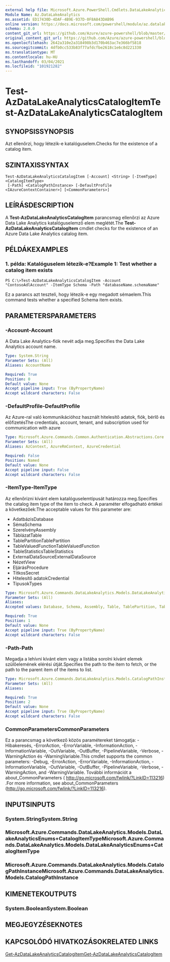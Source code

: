 ```yaml
---
external help file: Microsoft.Azure.PowerShell.Cmdlets.DataLakeAnalytics.dll-Help.xml
Module Name: Az.DataLakeAnalytics
ms.assetid: ED17430D-4DAF-4B9E-937D-0F8A843DAB96
online version: https://docs.microsoft.com/powershell/module/az.datalakeanalytics/test-azdatalakeanalyticscatalogitem
schema: 2.0.0
content_git_url: https://github.com/Azure/azure-powershell/blob/master/src/DataLakeAnalytics/DataLakeAnalytics/help/Test-AzDataLakeAnalyticsCatalogItem.md
original_content_git_url: https://github.com/Azure/azure-powershell/blob/master/src/DataLakeAnalytics/DataLakeAnalytics/help/Test-AzDataLakeAnalyticsCatalogItem.md
ms.openlocfilehash: 2642a310e2a318498b3d170b463ac7e366bf5818
ms.sourcegitcommit: 4dfb0cc533b83f77afdcfbe2618c1e6c8d221330
ms.translationtype: MT
ms.contentlocale: hu-HU
ms.lasthandoff: 03/04/2021
ms.locfileid: "101921282"
---
```

# <span data-ttu-id="31947-101">Test-AzDataLakeAnalyticsCatalogItem</span><span class="sxs-lookup"><span data-stu-id="31947-101">Test-AzDataLakeAnalyticsCatalogItem</span></span>

## <span data-ttu-id="31947-102">SYNOPSIS</span><span class="sxs-lookup"><span data-stu-id="31947-102">SYNOPSIS</span></span>
<span data-ttu-id="31947-103">Azt ellenőrzi, hogy létezik-e katalóguselem.</span><span class="sxs-lookup"><span data-stu-id="31947-103">Checks for the existence of a catalog item.</span></span>

## <span data-ttu-id="31947-104">SZINTAXIS</span><span class="sxs-lookup"><span data-stu-id="31947-104">SYNTAX</span></span>

```
Test-AzDataLakeAnalyticsCatalogItem [-Account] <String> [-ItemType] <CatalogItemType>
 [-Path] <CatalogPathInstance> [-DefaultProfile <IAzureContextContainer>] [<CommonParameters>]
```

## <span data-ttu-id="31947-105">LEÍRÁS</span><span class="sxs-lookup"><span data-stu-id="31947-105">DESCRIPTION</span></span>
<span data-ttu-id="31947-106">A **Test-AzDataLakeAnalyticsCatalogItem** parancsmag ellenőrzi az Azure Data Lake Analytics katalóguselemző elem meglétét.</span><span class="sxs-lookup"><span data-stu-id="31947-106">The **Test-AzDataLakeAnalyticsCatalogItem** cmdlet checks for the existence of an Azure Data Lake Analytics catalog item.</span></span>

## <span data-ttu-id="31947-107">PÉLDÁK</span><span class="sxs-lookup"><span data-stu-id="31947-107">EXAMPLES</span></span>

### <span data-ttu-id="31947-108">1. példa: Katalóguselem létezik-e?</span><span class="sxs-lookup"><span data-stu-id="31947-108">Example 1: Test whether a catalog item exists</span></span>
```
PS C:\>Test-AzDataLakeAnalyticsCatalogItem -Account "ContosoAdlAccount" -ItemType Schema -Path "databaseName.schemaName"
```

<span data-ttu-id="31947-109">Ez a parancs azt teszteli, hogy létezik-e egy megadott sémaelem.</span><span class="sxs-lookup"><span data-stu-id="31947-109">This command tests whether a specified Schema item exists.</span></span>

## <span data-ttu-id="31947-110">PARAMETERS</span><span class="sxs-lookup"><span data-stu-id="31947-110">PARAMETERS</span></span>

### <span data-ttu-id="31947-111">-Account</span><span class="sxs-lookup"><span data-stu-id="31947-111">-Account</span></span>
<span data-ttu-id="31947-112">A Data Lake Analytics-fiók nevét adja meg.</span><span class="sxs-lookup"><span data-stu-id="31947-112">Specifies the Data Lake Analytics account name.</span></span>

```yaml
Type: System.String
Parameter Sets: (All)
Aliases: AccountName

Required: True
Position: 0
Default value: None
Accept pipeline input: True (ByPropertyName)
Accept wildcard characters: False
```

### <span data-ttu-id="31947-113">-DefaultProfile</span><span class="sxs-lookup"><span data-stu-id="31947-113">-DefaultProfile</span></span>
<span data-ttu-id="31947-114">Az Azure-ral való kommunikációhoz használt hitelesítő adatok, fiók, bérlő és előfizetés</span><span class="sxs-lookup"><span data-stu-id="31947-114">The credentials, account, tenant, and subscription used for communication with azure</span></span>

```yaml
Type: Microsoft.Azure.Commands.Common.Authentication.Abstractions.Core.IAzureContextContainer
Parameter Sets: (All)
Aliases: AzContext, AzureRmContext, AzureCredential

Required: False
Position: Named
Default value: None
Accept pipeline input: False
Accept wildcard characters: False
```

### <span data-ttu-id="31947-115">-ItemType</span><span class="sxs-lookup"><span data-stu-id="31947-115">-ItemType</span></span>
<span data-ttu-id="31947-116">Az ellenőrizni kívánt elem katalóguselemtípusát határozza meg.</span><span class="sxs-lookup"><span data-stu-id="31947-116">Specifies the catalog item type of the item to check.</span></span>
<span data-ttu-id="31947-117">A paraméter elfogadható értékei a következőek:</span><span class="sxs-lookup"><span data-stu-id="31947-117">The acceptable values for this parameter are:</span></span>
- <span data-ttu-id="31947-118">Adatbázis</span><span class="sxs-lookup"><span data-stu-id="31947-118">Database</span></span>
- <span data-ttu-id="31947-119">Séma</span><span class="sxs-lookup"><span data-stu-id="31947-119">Schema</span></span>
- <span data-ttu-id="31947-120">Szerelvény</span><span class="sxs-lookup"><span data-stu-id="31947-120">Assembly</span></span>
- <span data-ttu-id="31947-121">Táblázat</span><span class="sxs-lookup"><span data-stu-id="31947-121">Table</span></span>
- <span data-ttu-id="31947-122">TablePartition</span><span class="sxs-lookup"><span data-stu-id="31947-122">TablePartition</span></span>
- <span data-ttu-id="31947-123">TableValuedFunction</span><span class="sxs-lookup"><span data-stu-id="31947-123">TableValuedFunction</span></span>
- <span data-ttu-id="31947-124">TableStatistics</span><span class="sxs-lookup"><span data-stu-id="31947-124">TableStatistics</span></span>
- <span data-ttu-id="31947-125">ExternalDataSource</span><span class="sxs-lookup"><span data-stu-id="31947-125">ExternalDataSource</span></span>
- <span data-ttu-id="31947-126">Nézet</span><span class="sxs-lookup"><span data-stu-id="31947-126">View</span></span>
- <span data-ttu-id="31947-127">Eljárás</span><span class="sxs-lookup"><span data-stu-id="31947-127">Procedure</span></span>
- <span data-ttu-id="31947-128">Titkos</span><span class="sxs-lookup"><span data-stu-id="31947-128">Secret</span></span>
- <span data-ttu-id="31947-129">Hitelesítő adatok</span><span class="sxs-lookup"><span data-stu-id="31947-129">Credential</span></span>
- <span data-ttu-id="31947-130">Típusok</span><span class="sxs-lookup"><span data-stu-id="31947-130">Types</span></span>

```yaml
Type: Microsoft.Azure.Commands.DataLakeAnalytics.Models.DataLakeAnalyticsEnums+CatalogItemType
Parameter Sets: (All)
Aliases:
Accepted values: Database, Schema, Assembly, Table, TablePartition, TableValuedFunction, TableStatistics, ExternalDataSource, View, Procedure, Secret, Credential, Types, Package

Required: True
Position: 1
Default value: None
Accept pipeline input: True (ByPropertyName)
Accept wildcard characters: False
```

### <span data-ttu-id="31947-131">-Path</span><span class="sxs-lookup"><span data-stu-id="31947-131">-Path</span></span>
<span data-ttu-id="31947-132">Megadja a lehívni kívánt elem vagy a listába sorolni kívánt elemek szülőelemének elérési útját.</span><span class="sxs-lookup"><span data-stu-id="31947-132">Specifies the path to the item to fetch, or the path to the parent item of the items to list.</span></span>

```yaml
Type: Microsoft.Azure.Commands.DataLakeAnalytics.Models.CatalogPathInstance
Parameter Sets: (All)
Aliases:

Required: True
Position: 2
Default value: None
Accept pipeline input: True (ByPropertyName)
Accept wildcard characters: False
```

### <span data-ttu-id="31947-133">CommonParameters</span><span class="sxs-lookup"><span data-stu-id="31947-133">CommonParameters</span></span>
<span data-ttu-id="31947-134">Ez a parancsmag a következő közös paramétereket támogatja: -Hibakeresés, -ErrorAction, -ErrorVariable, -InformationAction, -InformationVariable, -OutVariable, -OutBuffer, -PipelineVariable, -Verbose, -WarningAction és -WarningVariable.</span><span class="sxs-lookup"><span data-stu-id="31947-134">This cmdlet supports the common parameters: -Debug, -ErrorAction, -ErrorVariable, -InformationAction, -InformationVariable, -OutVariable, -OutBuffer, -PipelineVariable, -Verbose, -WarningAction, and -WarningVariable.</span></span> <span data-ttu-id="31947-135">További információt a about_CommonParameters ( http://go.microsoft.com/fwlink/?LinkID=113216) .</span><span class="sxs-lookup"><span data-stu-id="31947-135">For more information, see about_CommonParameters (http://go.microsoft.com/fwlink/?LinkID=113216).</span></span>

## <span data-ttu-id="31947-136">INPUTS</span><span class="sxs-lookup"><span data-stu-id="31947-136">INPUTS</span></span>

### <span data-ttu-id="31947-137">System.String</span><span class="sxs-lookup"><span data-stu-id="31947-137">System.String</span></span>

### <span data-ttu-id="31947-138">Microsoft.Azure.Commands.DataLakeAnalytics.Models.DataLakeAnalyticsEnums+CatalogItemType</span><span class="sxs-lookup"><span data-stu-id="31947-138">Microsoft.Azure.Commands.DataLakeAnalytics.Models.DataLakeAnalyticsEnums+CatalogItemType</span></span>

### <span data-ttu-id="31947-139">Microsoft.Azure.Commands.DataLakeAnalytics.Models.CatalogPathInstance</span><span class="sxs-lookup"><span data-stu-id="31947-139">Microsoft.Azure.Commands.DataLakeAnalytics.Models.CatalogPathInstance</span></span>

## <span data-ttu-id="31947-140">KIMENETEK</span><span class="sxs-lookup"><span data-stu-id="31947-140">OUTPUTS</span></span>

### <span data-ttu-id="31947-141">System.Boolean</span><span class="sxs-lookup"><span data-stu-id="31947-141">System.Boolean</span></span>

## <span data-ttu-id="31947-142">MEGJEGYZÉSEK</span><span class="sxs-lookup"><span data-stu-id="31947-142">NOTES</span></span>

## <span data-ttu-id="31947-143">KAPCSOLÓDÓ HIVATKOZÁSOK</span><span class="sxs-lookup"><span data-stu-id="31947-143">RELATED LINKS</span></span>

[<span data-ttu-id="31947-144">Get-AzDataLakeAnalyticsCatalogItem</span><span class="sxs-lookup"><span data-stu-id="31947-144">Get-AzDataLakeAnalyticsCatalogItem</span></span>](./Get-AzDataLakeAnalyticsCatalogItem.md)


